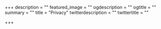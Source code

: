 +++
description = ""
featured_image = ""
ogdescription = ""
ogtitle = ""
summary = ""
title = "Privacy"
twitterdescription = ""
twittertitle = ""

+++
<script id="CookieDeclaration" src="https://consent.cookiebot.com/bd86efcf-af7a-4d68-a335-3576d426d410/cd.js" type="text/javascript" async></script>